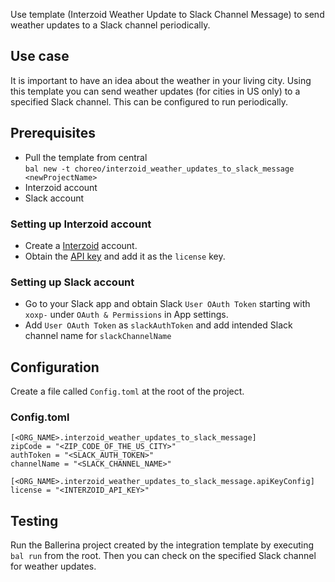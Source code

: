 Use template (Interzoid Weather Update to Slack Channel Message) to send weather updates to a Slack channel periodically.

## Use case
It is important to have an idea about the weather in your living city. Using this template you can send weather updates (for cities in US only) to a specified Slack channel. This can be configured to run periodically.

## Prerequisites
* Pull the template from central  
  `bal new -t choreo/interzoid_weather_updates_to_slack_message <newProjectName>`
* Interzoid account
* Slack account

### Setting up Interzoid account
* Create a [Interzoid](https://www.interzoid.com/register) account. 
* Obtain the [API key](https://www.interzoid.com/manage-api-account) and add it as the `license` key.

### Setting up Slack account
* Go to your Slack app and obtain Slack `User OAuth Token` starting with `xoxp-` under `OAuth & Permissions` in App settings. 
* Add `User OAuth Token` as `slackAuthToken` and add intended Slack channel name for `slackChannelName`

## Configuration
Create a file called `Config.toml` at the root of the project.

### Config.toml 

```
[<ORG_NAME>.interzoid_weather_updates_to_slack_message]
zipCode = "<ZIP_CODE_OF_THE_US_CITY>"
authToken = "<SLACK_AUTH_TOKEN>"
channelName = "<SLACK_CHANNEL_NAME>"

[<ORG_NAME>.interzoid_weather_updates_to_slack_message.apiKeyConfig]
license = "<INTERZOID_API_KEY>"
```

## Testing
Run the Ballerina project created by the integration template by executing `bal run` from the root.
Then you can check on the specified Slack channel for weather updates.
